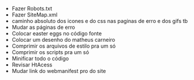 - Fazer Robots.txt
- Fazer SiteMap.xml
- caminho absoluto dos icones e do css nas paginas de erro e dos gifs tb
- Mudar as páginas de erro
- Colocar easter eggs no código fonte
- Colocar um desenho do matheus carneiro
- Comprimir os arquivos de estilo pra um só
- Comprimir os scripts pra um só
- Minificar todo o código
- Revisar HtAcess
- Mudar link do webmanifest pro do site